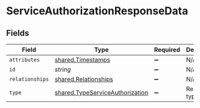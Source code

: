 # ServiceAuthorizationResponseData


## Fields

| Field                                                                              | Type                                                                               | Required                                                                           | Description                                                                        | Example                                                                            |
| ---------------------------------------------------------------------------------- | ---------------------------------------------------------------------------------- | ---------------------------------------------------------------------------------- | ---------------------------------------------------------------------------------- | ---------------------------------------------------------------------------------- |
| `attributes`                                                                       | [shared.Timestamps](../../models/shared/timestamps.md)                             | :heavy_minus_sign:                                                                 | N/A                                                                                |                                                                                    |
| `id`                                                                               | *string*                                                                           | :heavy_minus_sign:                                                                 | N/A                                                                                | 3krg2uUGZzb2W9Euo4moOY                                                             |
| `relationships`                                                                    | [shared.Relationships](../../models/shared/relationships.md)                       | :heavy_minus_sign:                                                                 | N/A                                                                                |                                                                                    |
| `type`                                                                             | [shared.TypeServiceAuthorization](../../models/shared/typeserviceauthorization.md) | :heavy_minus_sign:                                                                 | Resource type                                                                      |                                                                                    |